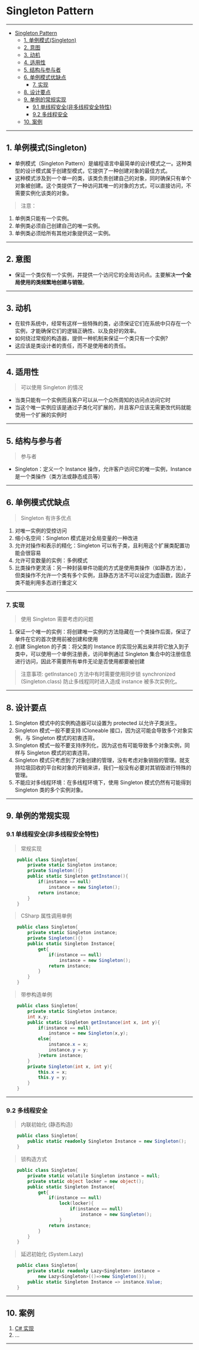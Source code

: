 # Singleton Pattern

---

- [Singleton Pattern](#singleton-pattern)
	- [1. 单例模式(Singleton)](#1-单例模式singleton)
	- [2. 意图](#2-意图)
	- [3. 动机](#3-动机)
	- [4. 适用性](#4-适用性)
	- [5. 结构与参与者](#5-结构与参与者)
	- [6. 单例模式优缺点](#6-单例模式优缺点)
		- [7. 实现](#7-实现)
	- [8. 设计要点](#8-设计要点)
	- [9. 单例的常规实现](#9-单例的常规实现)
		- [9.1 单线程安全(非多线程安全特性)](#91-单线程安全非多线程安全特性)
		- [9.2 多线程安全](#92-多线程安全)
	- [10. 案例](#10-案例)

---
## 1. 单例模式(Singleton)

- 单例模式（Singleton Pattern）是编程语言中最简单的设计模式之一。这种类型的设计模式属于创建型模式，它提供了一种创建对象的最佳方式。
- 这种模式涉及到一个单一的类，该类负责创建自己的对象，同时确保只有单个对象被创建。这个类提供了一种访问其唯一的对象的方式，可以直接访问，不需要实例化该类的对象。

> 注意：
1. 单例类只能有一个实例。
2. 单例类必须自己创建自己的唯一实例。
3. 单例类必须给所有其他对象提供这一实例。

---
## 2. 意图

- 保证一个类仅有一个实例，并提供一个访问它的全局访问点。主要解决**一个全局使用的类频繁地创建与销毁**。

---
## 3. 动机

- 在软件系统中，经常有这样一些特殊的类，必须保证它们在系统中只存在一个实例，才能确保它们的逻辑正确性、以及良好的效率。
- 如何绕过常规的构造器，提供一种机制来保证一个类只有一个实例?
- 这应该是类设计者的责任，而不是使用者的责任。

---
## 4. 适用性

> 可以使用 Singleton 的情况

- 当类只能有一个实例而且客户可以从一个众所周知的访问点访问它时
- 当这个唯一实例应该是通过子类化可扩展的，并且客户应该无需更改代码就能使用一个扩展的实例时

---
## 5. 结构与参与者

> 参与者

- Singleton：定义一个 Instance 操作，允许客户访问它的唯一实例，Instance 是一个类操作（类方法或静态成员等）

---
## 6. 单例模式优缺点

> Singleton 有许多优点

1. 对唯一实例的受控访问
2. 缩小名空间：Singleton 模式是对全局变量的一种改进
3. 允许对操作和表示的精化：Singleton 可以有子类，且利用这个扩展类配置功能会很容易
4. 允许可变数量的实例：多例模式
5. 比类操作更灵活：另一种封装单件功能的方式是使用类操作（如静态方法），但类操作不允许一个类有多个实例，且静态方法不可以设定为虚函数，因此子类不能利用多态进行重定义

---
### 7. 实现

> 使用 Singleton 需要考虑的问题

1. 保证一个唯一的实例：将创建唯一实例的方法隐藏在一个类操作后面，保证了单件在它的首次使用前被创建和使用
2. 创建 Singleton 的子类：将父类的 Instance 的实现分离出来并将它放入到子类中，可以使用一个单例注册表，访问单例通过 Singleton 集合中的注册信息进行访问，因此不需要所有单件无论是否使用都要被创建

> 注意事项: getInstance() 方法中有时需要使用同步锁 synchronized (Singleton.class) 防止多线程同时进入造成 instance 被多次实例化。

---
## 8. 设计要点

1. Singleton 模式中的实例构造器可以设置为 protected 以允许子类派生。
2. Singleton 模式一般不要支持 ICloneable 接口，因为这可能会导致多个对象实例，与 Singleton 模式的初衷违背。
3. Singleton 模式一般不要支持序列化，因为这也有可能导致多个对象实例，同样与 Singleton 模式的初衷违背。
4. Singleton 模式只考虑到了对象创建的管理，没有考虑对象销毁的管理。就支持垃圾回收的平台和对象的开销来讲，我们一般没有必要对其销毁进行特殊的管理。
5. 不能应对多线程环境：在多线程环境下，使用 Singleton 模式仍然有可能得到 Singleton 类的多个实例对象。

---
## 9. 单例的常规实现

### 9.1 单线程安全(非多线程安全特性)

> 常规实现

```csharp
    public class Singleton{
        private static Singleton instance;   
        private Singleton(){}
        public static Singleton getInstance(){
            if(instance == null)
                instance = new Singleton();
            return instance;
        }
    } 
```

> CSharp 属性调用单例

```csharp
    public class Singleton{
        private static Singleton instance;
        private Singleton(){}
        public static Singleton Instance{
            get{
                if(instance == null)
                    instance = new Singleton();
                return instance;
            }
        }
    }
```

> 带参构造单例

```csharp
    public class Singleton{
        private static Singleton instance;
        int x,y;
        public static Singleton getInstance(int x, int y){
            if(instance == null)
                instance = new Singleton(x,y);
            else{
                instance.x = x;
                instance.y = y;
            }return instance;
        }
        private Singleton(int x, int y){
            this.x = x;
            this.y = y;
        }
    }
```

---
### 9.2 多线程安全

> 内联初始化 (静态构造)

```csharp
    public class Singleton{
        public static readonly Singleton Instance = new Singleton();
    }
```

> 锁构造方式

```csharp
    public class Singleton{
        private static volatile Singleton instance = null;
        private static object locker = new object();
        public static Singleton Instance{
            get{
                if(instance == null)
                    lock(locker){
                        if(instance == null)
                            instance = new Singleton();
                    }
                return instance;
            }
        }
    }
```

> 延迟初始化 (System.Lazy)

```csharp
    public class Singleton{
        private static readonly Lazy<Singleton> instance = 
            new Lazy<Singleton>(()=>new Singleton());
        public static Singleton Instance => instance.Value;
    }
```

---
## 10. 案例

1. [C# 实现](/【设计模式】程序参考/DesignPatterns%20For%20CSharp/Creational%20Patterns/Singleton/Singleton.cs)
2. ...

---